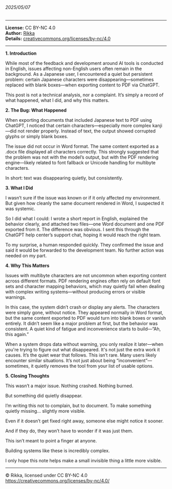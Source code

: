 ###### 2025/05/07
---
**License:** CC BY-NC 4.0  
**Author:** [Rikka](https://github.com/noetic-loop)  
**Details:** [creativecommons.org/licenses/by-nc/4.0](https://creativecommons.org/licenses/by-nc/4.0/)

---

**1. Introduction**

While most of the feedback and development around AI tools is conducted in English, issues affecting non-English users often remain in the background. As a Japanese user, I encountered a quiet but persistent problem: certain Japanese characters were disappearing—sometimes replaced with blank boxes—when exporting content to PDF via ChatGPT.

This post is not a technical analysis, nor a complaint. It’s simply a record of what happened, what I did, and why this matters.

**2. The Bug: What Happened**

When exporting documents that included Japanese text to PDF using ChatGPT, I noticed that certain characters—especially more complex kanji—did not render properly. Instead of text, the output showed corrupted glyphs or simply blank boxes.

The issue did not occur in Word format. The same content exported as a .docx file displayed all characters correctly. This strongly suggested that the problem was not with the model’s output, but with the PDF rendering engine—likely related to font fallback or Unicode handling for multibyte characters.

In short: text was disappearing quietly, but consistently.

**3. What I Did**

I wasn’t sure if the issue was known or if it only affected my environment. But given how cleanly the same document rendered in Word, I suspected it was systemic.

So I did what I could: I wrote a short report in English, explained the behavior clearly, and attached two files—one Word document and one PDF exported from it. The difference was obvious. I sent this through the ChatGPT help center’s support chat, hoping it would reach the right team.

To my surprise, a human responded quickly. They confirmed the issue and said it would be forwarded to the development team. No further action was needed on my part.

**4. Why This Matters**

Issues with multibyte characters are not uncommon when exporting content across different formats. PDF rendering engines often rely on default font sets and character mapping behaviors, which may quietly fail when dealing with complex writing systems—without producing errors or visible warnings.

In this case, the system didn’t crash or display any alerts. The characters were simply gone, without notice. They appeared normally in Word format, but the same content exported to PDF would turn into blank boxes or vanish entirely. It didn’t seem like a major problem at first, but the behavior was consistent. A quiet kind of fatigue and inconvenience starts to build—“Ah, this again.”

When a system drops data without warning, you only realize it later—when you're trying to figure out what disappeared. It's not just the extra work it causes. It’s the quiet wear that follows. This isn’t rare. Many users likely encounter similar situations. It’s not just about being “inconvenient”—sometimes, it quietly removes the tool from your list of usable options.

**5. Closing Thoughts**

This wasn’t a major issue. Nothing crashed. Nothing burned.

But something did quietly disappear.

I’m writing this not to complain, but to document. To make something quietly missing… slightly more visible.

Even if it doesn’t get fixed right away, someone else might notice it sooner.

And if they do, they won’t have to wonder if it was just them.

This isn’t meant to point a finger at anyone.

Building systems like these is incredibly complex.

I only hope this note helps make a small invisible thing a little more visible.

---

© Rikka, licensed under CC BY-NC 4.0  
https://creativecommons.org/licenses/by-nc/4.0/

